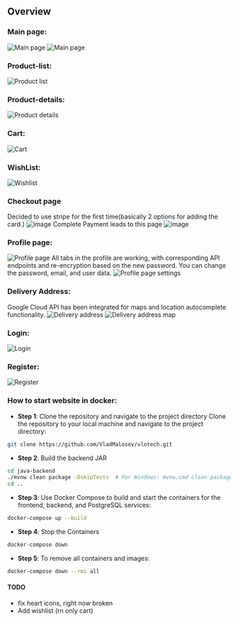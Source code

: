 ## Overview

### Main page:
![Main page](https://github.com/user-attachments/assets/0c91f630-abc9-41bf-bdc8-7af4c222b31d)
![Main page](https://github.com/user-attachments/assets/bf048179-ccc1-46af-9217-cbfdafd4c7c1)

### Product-list:
![Product list](https://github.com/user-attachments/assets/bccfdbd4-b131-4b5f-b982-b1877fbc1734)

### Product-details:
![Product details](https://github.com/user-attachments/assets/8d6a8bed-a3ca-40ee-9452-521ea0894536)

### Cart:
![Cart](https://github.com/user-attachments/assets/535a30db-41ab-4840-bf4f-e0a60f190043)

### WishList:
![Wishlist](https://github.com/user-attachments/assets/e653ddcf-9045-4300-846b-d4742b2f8296)

### Checkout page
Decided to use stripe for the first time(basically 2 options for adding the card.)
![image](https://github.com/user-attachments/assets/6ee9785c-2aca-402f-8f63-bceb93fc98ac)
Complete Payment leads to this page
![image](https://github.com/user-attachments/assets/60ea5e71-e4db-43c8-a9e7-c74012c0fe42)



### Profile page:
![Profile page](https://github.com/user-attachments/assets/fc05bd75-78b8-4330-b9e8-7830d5e6a93e)
All tabs in the profile are working, with corresponding API endpoints and re-encryption based on the new password. You can change the password, email, and user data.
![Profile page settings](https://github.com/user-attachments/assets/506cac91-2ba2-4109-9cab-ea09a7a553c5)

### Delivery Address:
Google Cloud API has been integrated for maps and location autocomplete functionality.
![Delivery address](https://github.com/user-attachments/assets/5f5cc12a-02f9-4104-9ba3-20a84c1ac568)
![Delivery address map](https://github.com/user-attachments/assets/95fa3322-8605-4f6d-8fa9-0fb1c7cc9f8e)

### Login:
![Login](https://github.com/user-attachments/assets/b6f301f8-b827-40c2-a490-60807af4a392)

### Register:
![Register](https://github.com/user-attachments/assets/7d723ce7-8811-4f22-bd8f-d62465581d95)


### How to start website in docker:
- **Step 1**: Clone the repository and navigate to the project directory
  Clone the repository to your local machine and navigate to the project directory:
```bash
git clone https://github.com/VladMalosev/vlotech.git
``` 
- **Step 2**: Build the backend JAR
```bash
cd java-backend
./mvnw clean package -DskipTests  # For Windows: mvnw.cmd clean package -DskipTests
cd ..
```

- **Step 3**: Use Docker Compose to build and start the containers for the frontend, backend, and PostgreSQL services:
```bash
docker-compose up --build
```
- **Step 4**: Stop the Containers
```bash
docker-compose down
```
- **Step 5**: To remove all containers and images:
```bash
docker-compose down --rmi all
```



#### TODO
- fix heart icons, right now broken
- Add wishlist (rn only cart)

